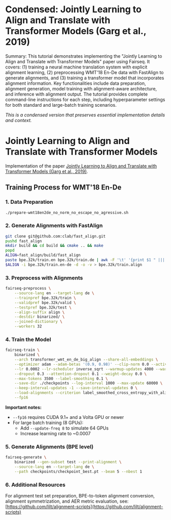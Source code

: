 # Condensed: Jointly Learning to Align and Translate with Transformer Models (Garg et al., 2019)

Summary: This tutorial demonstrates implementing the "Jointly Learning to Align and Translate with Transformer Models" paper using Fairseq. It covers: (1) training a neural machine translation system with explicit alignment learning, (2) preprocessing WMT'18 En-De data with FastAlign to generate alignments, and (3) training a transformer model that incorporates alignment information. Key functionalities include data preparation, alignment generation, model training with alignment-aware architecture, and inference with alignment output. The tutorial provides complete command-line instructions for each step, including hyperparameter settings for both standard and large-batch training scenarios.

*This is a condensed version that preserves essential implementation details and context.*

# Jointly Learning to Align and Translate with Transformer Models

Implementation of the paper [Jointly Learning to Align and Translate with Transformer Models (Garg et al., 2019)](https://arxiv.org/abs/1909.02074).

## Training Process for WMT'18 En-De

### 1. Data Preparation
```bash
./prepare-wmt18en2de_no_norm_no_escape_no_agressive.sh
```

### 2. Generate Alignments with FastAlign
```bash
git clone git@github.com:clab/fast_align.git
pushd fast_align
mkdir build && cd build && cmake .. && make
popd
ALIGN=fast_align/build/fast_align
paste bpe.32k/train.en bpe.32k/train.de | awk -F '\t' '{print $1 " ||| " $2}' > bpe.32k/train.en-de
$ALIGN -i bpe.32k/train.en-de -d -o -v > bpe.32k/train.align
```

### 3. Preprocess with Alignments
```bash
fairseq-preprocess \
    --source-lang en --target-lang de \
    --trainpref bpe.32k/train \
    --validpref bpe.32k/valid \
    --testpref bpe.32k/test \
    --align-suffix align \
    --destdir binarized/ \
    --joined-dictionary \
    --workers 32
```

### 4. Train the Model
```bash
fairseq-train \
    binarized \
    --arch transformer_wmt_en_de_big_align --share-all-embeddings \
    --optimizer adam --adam-betas '(0.9, 0.98)' --clip-norm 0.0 --activation-fn relu\
    --lr 0.0002 --lr-scheduler inverse_sqrt --warmup-updates 4000 --warmup-init-lr 1e-07 \
    --dropout 0.3 --attention-dropout 0.1 --weight-decay 0.0 \
    --max-tokens 3500 --label-smoothing 0.1 \
    --save-dir ./checkpoints --log-interval 1000 --max-update 60000 \
    --keep-interval-updates -1 --save-interval-updates 0 \
    --load-alignments --criterion label_smoothed_cross_entropy_with_alignment \
    --fp16
```

**Important notes:**
- `--fp16` requires CUDA 9.1+ and a Volta GPU or newer
- For large batch training (8 GPUs):
  - Add `--update-freq 8` to simulate 64 GPUs
  - Increase learning rate to ~0.0007

### 5. Generate Alignments (BPE level)
```bash
fairseq-generate \
    binarized --gen-subset test --print-alignment \
    --source-lang en --target-lang de \
    --path checkpoints/checkpoint_best.pt --beam 5 --nbest 1
```

### 6. Additional Resources
For alignment test set preparation, BPE-to-token alignment conversion, alignment symmetrization, and AER metric evaluation, see: [https://github.com/lilt/alignment-scripts](https://github.com/lilt/alignment-scripts)